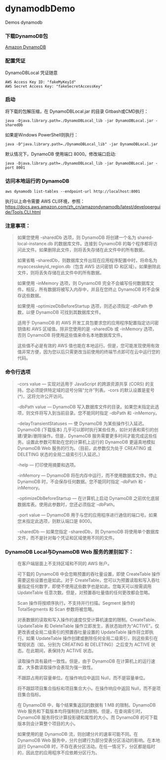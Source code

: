 # dynamodbDemo
Demos dynamodb

### 下载DynamoDB包
[Amazon DynamoDB](https://docs.aws.amazon.com/zh_cn/amazondynamodb/latest/developerguide/DynamoDBLocal.DownloadingAndRunning.html)

### 配置凭证
DynamoDBLocal 凭证随意
```
AWS Access Key ID: "fakeMyKeyId"
AWS Secret Access Key: "fakeSecretAccessKey"
```

### 启动
将下载的包解压缩，在 DynamoDBLocal.jar 的目录 Gitbash或CMD执行：

`java -Djava.library.path=./DynamoDBLocal_lib -jar DynamoDBLocal.jar -sharedDb`

如果是Windows PowerShell则执行：

`java -D"java.library.path=./DynamoDBLocal_lib" -jar DynamoDBLocal.jar`

默认情况下，DynamoDB 使用端口 8000。修改端口启动:

`java -Djava.library.path=./DynamoDBLocal_lib -jar DynamoDBLocal.jar -port 8001`

### 访问本地运行的 DynamoDB
`aws dynamodb list-tables --endpoint-url http://localhost:8001`

执行以上命令需要 AWS CLI环境，参照：https://docs.aws.amazon.com/zh_cn/amazondynamodb/latest/developerguide/Tools.CLI.html

### 注意事项：
> 如果您使用 -sharedDb 选项，则 DynamoDB 将创建一个名为 shared-local-instance.db 的数据库文件。连接到 DynamoDB 的每个程序都将访问此文件。如果删除此文件，则将丢失存储在此文件中的所有数据。
> 
> 如果省略 -sharedDb，则数据库文件出现在应用程序配置中时，将命名为 myaccesskeyid_region.db（包含 AWS 访问密钥 ID 和区域）。如果删除此文件，则将丢失存储在此文件中的所有数据。
> 
> 如果使用 -inMemory 选项，则 DynamoDB 完全不会编写任何数据库文件。相反，所有数据将被写入内存中，并且在您终止 DynamoDB 时不会保存这些数据。
> 
> 如果使用 -optimizeDbBeforeStartup 选项，则还必须指定 -dbPath 参数，以便 DynamoDB 可找到其数据库文件。
> 
> 适用于 DynamoDB 的 AWS 开发工具包要求您的应用程序配置指定访问密钥值和 AWS 区域值。除非您使用的是 -sharedDb 或 -inMemory 选项，否则 DynamoDB 将使用这些值来命名本地数据库文件。
> 
> 这些值不必是有效的 AWS 值也能在本地运行。但是，您可能发现使用有效值非常方便，因为您以后只需更改当前使用的终端节点即可在云中运行您的代码。

### 命令行选项
> -cors value — 实现对适用于 JavaScript 的跨源资源共享 (CORS) 的支持。您必须提供特定域的逗号分隔“允许”列表。-cors 的默认设置是星号 (*)，这将允许公开访问。
> 
> -dbPath value — DynamoDB 写入数据库文件的目录。如果您未指定此选项，则文件将写入到当前目录。您不能同时指定 -dbPath 和 -inMemory。
> 
> -delayTransientStatuses — 使 DynamoDB 为某些操作引入延迟。DynamoDB (下载版本) 几乎可以即时执行某些任务，如针对表和索引的创建/更新/删除操作。但是，DynamoDB 服务需要更多时间才能完成这些任务。设置此参数可帮助在您的计算机上运行的 DynamoDB 更逼真地模拟 DynamoDB Web 服务的行为。（目前，此参数仅为处于 CREATING 或 DELETING 状态的全局二级索引引入延迟。）
> 
> -help — 打印使用摘要和选项。
> 
> -inMemory — DynamoDB 将在内存中运行，而不使用数据库文件。停止 DynamoDB 时，不会保存任何数据。您不能同时指定 -dbPath 和 -inMemory。
> 
> -optimizeDbBeforeStartup — 在计算机上启动 DynamoDB 之前优化底层数据库表。使用此参数时，您还必须指定 -dbPath。
> 
> -port value — DynamoDB 用于与您的应用程序进行通信的端口号。如果您未指定此选项，则默认端口是 8000。
> 
> -sharedDb — 如果您指定 -sharedDb，则 DynamoDB 将使用单个数据库文件，而不是针对每个凭证和区域使用不同的文件。

### DynamoDB Local与DynamoDB Web 服务的差别如下：

> 在客户端层面上不支持区域和不同的 AWS 账户。
> 
> 可下载的 DynamoDB 中会忽略预置的吞吐量设置，即使 CreateTable 操作需要这些设置也是如此。对于 CreateTable，您可以为预置读取和写入吞吐量指定任何数字，即使不使用这些数字也是如此。您每天可以按需调用 UpdateTable 任意次数。但是，对预置吞吐量值的任何更改都会忽略。
> 
> Scan 操作将按顺序执行。不支持并行扫描。Segment 操作的 TotalSegments 和 Scan 参数将被忽略。
> 
> 对表数据的读取和写入操作的速度仅受计算机速度的限制。CreateTable、UpdateTable 和 DeleteTable 操作立即发生，表状态始终为“ACTIVE”。仅更改表或全局二级索引的预置吞吐量设置的 UpdateTable 操作将立即执行。如果 UpdateTable 操作创建或删除任何全局二级索引，则这些索引在常规状态（如，分别为 CREATING 和 DELETING）之后变为 ACTIVE 状态。在此期间，表保持为 ACTIVE 状态。
> 
> 读取操作具有最终一致性。但是，由于 DynamoDB 在计算机上的运行速度，大多数读取操作会表现为强一致性。
> 
> 不跟踪占用的容量单位。在操作响应中返回 Null，而不是容量单位。
> 
> 将不跟踪项目集合指标和项目集合大小。在操作响应中返回 Null，而不是项目集合指标。
> 
> 在 DynamoDB 中，每个结果集返回的数据有 1 MB 的限制。DynamoDB Web 服务和下载版本均将强制执行此限制。但是，在查询索引时，DynamoDB 服务将仅计算投影键和属性的大小。而 DynamoDB 的可下载版本则会计算整个项目的大小。
> 
> 如果使用的是 DynamoDB 流，则创建分片的速率可能不同。在 DynamoDB Web 服务中，分片创建行为部分受表分区活动的影响。在本地运行 DynamoDB 时，不存在表分区活动。在任一情况下，分区都是临时的，因此您的应用程序不应依赖分区行为。